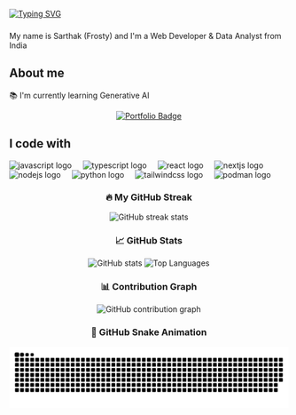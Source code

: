 [![Typing SVG](https://readme-typing-svg.demolab.com?font=Fira+Code&pause=1000&color=1554BE&width=435&lines=Hi+There+!;I'm+Sarthak+a.k.a+Frosty)](https://git.io/typing-svg)

###

<p align="left">My name is Sarthak (Frosty) and I'm a Web Developer & Data Analyst from India</p>

###

<h2 align="left">About me</h2>

<p align="left">📚 I'm currently learning Generative AI</p>

<p align="center">
  <a href="https://my-new-prof.vercel.app/" target="_blank">
    <img src="https://img.shields.io/badge/View%20My%20Portfolio-1E90FF?style=for-the-badge&logo=vercel&logoColor=white" alt="Portfolio Badge"/>
  </a>
</p>

###

<h2 align="left">I code with</h2>

<div align="left">
  <img src="https://cdn.jsdelivr.net/gh/devicons/devicon/icons/javascript/javascript-original.svg" height="40" alt="javascript logo"  />
  <img width="12" />
  <img src="https://cdn.jsdelivr.net/gh/devicons/devicon/icons/typescript/typescript-original.svg" height="40" alt="typescript logo"  />
  <img width="12" />
  <img src="https://cdn.jsdelivr.net/gh/devicons/devicon/icons/react/react-original.svg" height="40" alt="react logo"  />
  <img width="12" />
  <img src="https://cdn.jsdelivr.net/gh/devicons/devicon/icons/nextjs/nextjs-original.svg" height="40" alt="nextjs logo"  />
  <img width="12" />
  <img src="https://cdn.jsdelivr.net/gh/devicons/devicon/icons/nodejs/nodejs-original.svg" height="40" alt="nodejs logo"  />
  <img width="12" />
  <img src="https://cdn.jsdelivr.net/gh/devicons/devicon/icons/python/python-original.svg" height="40" alt="python logo"  />
  <img width="12" />
  <img src="https://cdn.simpleicons.org/tailwindcss/06B6D4" height="40" alt="tailwindcss logo"  />
  <img width="12" />
  <img src="https://cdn.jsdelivr.net/gh/devicons/devicon/icons/podman/podman-original.svg" height="40" alt="podman logo"  />
</div>

###

<h3 align="center">🔥 My GitHub Streak</h3>

<div align="center">
  <img src="https://streak-stats.demolab.com?user=Frosty-8&theme=radical&hide_border=true&border_radius=5" height="200" alt="GitHub streak stats" />
</div>

###

<h3 align="center">📈 GitHub Stats</h3>

<div align="center">
  <img src="https://github-readme-stats.vercel.app/api?username=Frosty-8&show_icons=true&theme=radical&count_private=true&hide_border=true" height="200" alt="GitHub stats" />
  <img src="https://github-readme-stats.vercel.app/api/top-langs/?username=Frosty-8&layout=compact&theme=radical&hide_border=true" height="200" alt="Top Languages" />
</div>

###

<h3 align="center">📊 Contribution Graph</h3>

<div align="center">
  <img src="https://frosty-readme-stats.vercel.app/api?username=Frosty-8&show_icons=true&theme=radical&hide_border=true" alt="GitHub contribution graph" />
</div>

###

<h3 align="center">🐍 GitHub Snake Animation</h3>

<picture>
  <source media="(prefers-color-scheme: dark)" srcset="https://raw.githubusercontent.com/Frosty-8/Frosty-8/output/github-snake-dark.svg" />
  <source media="(prefers-color-scheme: light)" srcset="https://raw.githubusercontent.com/Frosty-8/Frosty-8/output/github-snake.svg" />
  <img alt="github-snake" src="https://raw.githubusercontent.com/Frosty-8/Frosty-8/output/github-snake.svg" />
</picture>
